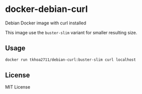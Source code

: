 # docker-debian-curl
Debian Docker image with curl installed

This image use the `buster-slim` variant for smaller resulting size.

## Usage

```sh
docker run tkhoa2711/debian-curl:buster-slim curl localhost
```

## License

MIT License
